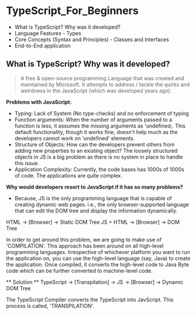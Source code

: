 # TypeScript_For_Beginners

- What is TypeScript? Why was it developed?
- Language Features - Types
- Core Concepts (Syntax and Principles) - Classes and Interfaces
- End-to-End application

What is TypeScript? Why was it developed? 
-----------------------------------------
> A free & open-source programming Language that was created and maintained by Microsoft. It attempts to address / tackle the quirks and weirdness in the JavaScript (which was developed years ago). 

**Problems with JavaScript:**
- Typing: Lack of System (No type-checks) and no enforcement of typing
- Function arguments: When the number of arguments passed to a function is less, it assumes the missing arguments as 'undefined;. This default functionality, though it works fine, doesn't help much as the developers cannot work on 'undefined' elements. 
- Structure of Objects: How can the developers prevent others from adding new properties to an existing object? The loosely structured objects in JS is a big problem as there is no system in place to handle this issue.
- Application Complexity: Currently, the code bases has 1000s of 1000s of code. The applications are quite complex. 

**Why would developers resort to JavaScript if it has so many problems?**
- Because, JS is the only programming language that is capable of creating dynamic web pages. i.e., the only browser-supported language that can edit the DOM tree and display the information dynamically. 

HTML -> [Browser] -> Static DOM Tree
JS + HTML -> [Browser] -> DOM Tree <which can be altered dynamically>
  
In order to get around this problem, we are going to make use of 'COMPILATION'. This approach has been around on all high-level programming languages. Irrespective of whichever platform you want to run the application on, you can use the high-level language (say, Java) to create the application. Once compiled, it converts the high-level code to Java Byte code which can be further converted to machine-level code. 

** Solution **
TypeScript -> [Transpilation] -> JS -> [Browser] -> Dynamic DOM Tree

The TypeScript Compiler converts the TypeScript into JavScript. This process is called, 'TRANSPILATION'. 

